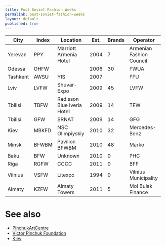 ```yaml
---
title: Post Soviet Fashion Weeks
permalink: post-soviet-fashion-weeks
layout: default
published: true
---
```



|City|Index|Location|Est.|Brands|Operator|
|-|-|-|-|-|-|
|Yerevan|PPY|Marriott Armenia Hotel|2004|7|Armenian Fashion Council|
|Odessa|OHFW||2006|30|FWUA|
|Tashkent|AWSU|YIS|2007||FFU|
|Lviv|LVFW|Shuvar-Expo|2009|45|LVFW|
|Tbilisi|TBFW|Radisson Blue Iveria Hotel|2009|14|TFW|
|Tbilisi|GFW|SRNAT|2009|14|GFG|
|Kiev|MBKFD|NSC Olimpiyskiy|2010|32|Mercedes-Benz|
|Minsk|BFWBM|Pavilion BFWBM|2010|48|Marko|
|Baku|BFW|Unknown|2010|0|PHC|
|Riga|RGFW|CCCC|2011|0|BFF|
|Vilnius|VSFW|Litexpo|1994|0|Vilnius Municipality|
|Almaty|KZFW|Almaty Towers|2011|5|Mol Bulak Finance|

# See also

+ [PinchukArtCentre](pinchukartcentre)
+ [Victor Pinchuk Foundation](victor-pinchuk-foundation)
+ [Kiev](kiev)
